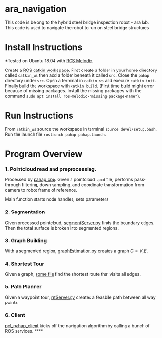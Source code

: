 # ara_navigation
This code is belong to the hybrid steel bridge inspection robot - ara lab.
This code is used to navigate the robot to run on steel bridge structures

# Install Instructions

*Tested on Ubuntu 18.04 with [ROS Melodic](http://wiki.ros.org/melodic/Installation/Ubuntu).

Create a [ROS catkin workspace](http://wiki.ros.org/catkin/Tutorials/create_a_workspace). First create a folder in your home directory called `catkin_ws` then add a folder beneath it called `src`. Clone the `pahap` directory under `src`. Open a terminal in `catkin_ws` and execute `catkin init`. Finally build the workspace with `catkin build`. (First time build might error because of missing packages. Install the missing packages with the command `sudo apt install ros-melodic-"missing-package-name"`).

# Run Instructions

From `catkin_ws` source the workspace in terminal `source devel/setup.bash`. Run the launch file `roslaunch pahap pahap.launch`.

# Program Overview

### 1. Pointcloud read and preprocessing.

Processed by [pahap.cpp](src/pahap.cpp). Given a pointcloud `.pcd` file, performs pass-through filtering, down sampling, and coordinate transformation from camera to robot frame of reference.

Main function starts node handles, sets parameters

### 2. Segmentation

Given processed pointcloud, [segmentServer.py](scripts/segmentServer.py) finds the boundary edges. Then the total surface is broken into segmented regions.

### 3. Graph Building

With a segmented region, [graphEstimation.py](scripts/graphEstimation.py) creates a graph $G = {V, E}$.

### 4. Shortest Tour

Given a graph, [some file](chinese) find the shortest route that visits all edges.

### 5. Path Planner

Given a waypoint tour, [rrtServer.py](scripts/rrtServer.py) creates a feasbile path between all way points.

### 6. Client

[pcl_pahap_client](src/pcl_pahap_client.cpp) kicks off the navigation algorithm by calling a bunch of ROS services. ****